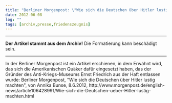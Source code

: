 ```yaml
---
title: "Berliner Morgenpost: \"Wie sich die Deutschen über Hitler lustig machten\""
date: 2012-06-08
log: ""
tags: [archiv,presse,friedenszeugnis]
---
```

<hr><b>Der Artikel stammt aus dem Archiv!</b> Die Formatierung kann beschädigt sein.<hr>
<p>In der Berliner Morgenpost ist ein Artikel erschienen, in dem Erwähnt wird, das sich die Amerikanischen Quäker dafür eingesetzt haben, das der Gründer des Anti-Kriegs-Museums Ernst Friedrich aus der Haft entlassen wurde: Berliner  Morgenpost, "Wie sich die Deutschen über Hitler lustig machten", von Annika Bunse, 8.6.2012, http://www.morgenpost.de/english-news/article106428991/Wie-sich-die-Deutschen-ueber-Hitler-lustig-machten.html </p>
